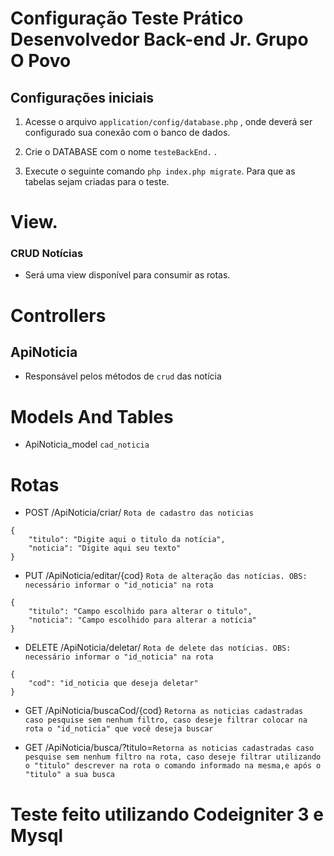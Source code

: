 # Configuração Teste Prático Desenvolvedor Back-end Jr. Grupo O Povo

 

## Configurações iniciais

1. Acesse o arquivo `application/config/database.php` , onde deverá ser configurado sua conexão com o banco de dados.

2. Crie o DATABASE com o nome `testeBackEnd.` .

3. Execute o seguinte comando `php index.php migrate`. Para que as tabelas sejam criadas para o teste.

# View.

### CRUD Notícias

* Será uma view disponível para consumir as rotas.


# Controllers
## ApiNoticia
* Responsável pelos métodos de `crud` das notícia 

# Models And Tables
*  ApiNoticia_model `cad_noticia`  


# Rotas
* POST /ApiNoticia/criar/  `Rota de cadastro das noticias`

```
{
	"titulo": "Digite aqui o titulo da notícia",
	"noticia": "Digite aqui seu texto"
}

```
* PUT /ApiNoticia/editar/{cod}  `Rota de alteração das notícias. OBS: necessário informar o "id_noticia" na rota`

```
{
	"titulo": "Campo escolhido para alterar o titulo",
	"noticia": "Campo escolhido para alterar a notícia"
}

```

* DELETE /ApiNoticia/deletar/  `Rota de delete das notícias. OBS: necessário informar o "id_noticia" na rota`

```
{
	"cod": "id_noticia que deseja deletar"
}

```

* GET /ApiNoticia/buscaCod/{cod} `Retorna as noticias cadastradas caso pesquise sem nenhum filtro, caso deseje filtrar colocar na rota o "id_noticia" que você deseja buscar`


* GET /ApiNoticia/busca/?titulo=`Retorna as noticias cadastradas caso pesquise sem nenhum filtro na rota, caso deseje filtrar utilizando o "titulo" descrever na rota o comando informado na mesma,e após o  "titulo" a sua busca`
# Teste feito utilizando Codeigniter 3 e Mysql 








